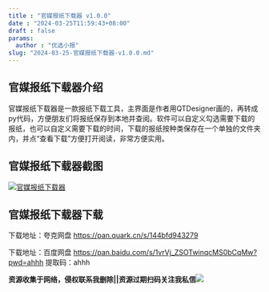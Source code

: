 ```yaml
---
title : "官媒报纸下载器 v1.0.0"
date : "2024-03-25T11:59:43+08:00"
draft : false
params:
  author : "优选小报"
slug: "2024-03-25-官媒报纸下载器-v1.0.0.md"
---
```


## 官媒报纸下载器介绍

官媒报纸下载器是一款报纸下载工具，主界面是作者用QTDesigner画的，再转成py代码，方便朋友们将报纸保存到本地并查阅。软件可以自定义勾选需要下载的报纸，也可以自定义需要下载的时间，下载的报纸按种类保存在一个单独的文件夹内，并点“查看下载”方便打开阅读，非常方便实用。

## 官媒报纸下载器截图

[![官媒报纸下载器](//img7-1.zhekoulieshou.com/mmbiz_jpg/iaHBVewvSIbAjcr9g6TlCXSfiaDqkbzuEzWwUvic7bJFpTUYAvccThwlSuKO5uPTm6hzSxTHePL0CmeMX7kWx80Ew/0)](//img7-1.zhekoulieshou.com/mmbiz_jpg/iaHBVewvSIbAjcr9g6TlCXSfiaDqkbzuEzWwUvic7bJFpTUYAvccThwlSuKO5uPTm6hzSxTHePL0CmeMX7kWx80Ew/0)

## 官媒报纸下载器下载

下载地址：夸克网盘 https://pan.quark.cn/s/144bfd943279

下载地址：百度网盘 https://pan.baidu.com/s/1vrVj_ZSOTwinqcMS0bCqMw?pwd=ahhh 提取码：ahhh

**资源收集于网络，侵权联系我删除||资源过期扫码关注我私信**![](//img7-1.zhekoulieshou.com/mmbiz_jpg/iaHBVewvSIbAjcr9g6TlCXSfiaDqkbzuEzp207hVzPqT4YGQOAazQ1KNHCeACbia5Lzq4Ckwibe48iar1q7lgVP1o3w/640?wx_fmt=jpeg&from=appmsg)


